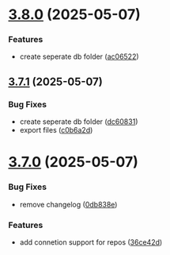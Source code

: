 # [3.8.0](https://github.com/TogetherCrew/mongo-lib/compare/v3.7.1...v3.8.0) (2025-05-07)


### Features

* create seperate db folder ([ac06522](https://github.com/TogetherCrew/mongo-lib/commit/ac065227feb0de095ccc2b3655469bc3a0c27d01))

## [3.7.1](https://github.com/TogetherCrew/mongo-lib/compare/v3.7.0...v3.7.1) (2025-05-07)


### Bug Fixes

* create seperate db folder ([dc60831](https://github.com/TogetherCrew/mongo-lib/commit/dc608319a118a5d1631a28d3b48e709f602be836))
* export files ([c0b6a2d](https://github.com/TogetherCrew/mongo-lib/commit/c0b6a2d3052ace1aabf63273e269faf75f534e8d))

# [3.7.0](https://github.com/TogetherCrew/mongo-lib/compare/v3.6.0...v3.7.0) (2025-05-07)


### Bug Fixes

* remove changelog ([0db838e](https://github.com/TogetherCrew/mongo-lib/commit/0db838e99caaa9abbaa1ccc069d9093d5b3ae165))


### Features

* add connetion support for repos ([36ce42d](https://github.com/TogetherCrew/mongo-lib/commit/36ce42dd89fe3a8a305999580cb4adf23c6365c1))
